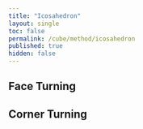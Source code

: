 ```yaml
---
title: "Icosahedron"
layout: single
toc: false
permalink: /cube/method/icosahedron
published: true
hidden: false
---
```


<head>
  <base target="_self">
</head>



## Face Turning



## Corner Turning
